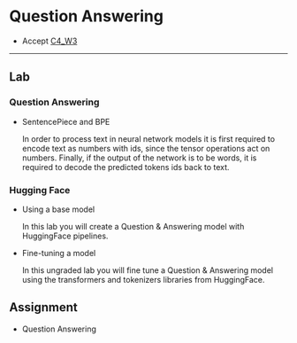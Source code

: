 # Question Answering

- Accept [C4_W3]()

---

## Lab

### Question Answering

- SentencePiece and BPE

  In order to process text in neural network models it is first required to encode text as numbers with ids, since the tensor operations act on numbers. Finally, if the output of the network is to be words, it is required to decode the predicted tokens ids back to text.  

### Hugging Face

- Using a base model

  In this lab you will create a Question & Answering model with HuggingFace pipelines.

- Fine-tuning a model

  In this ungraded lab you will fine tune a Question & Answering model using the transformers and tokenizers libraries from HuggingFace.

## Assignment

- Question Answering
